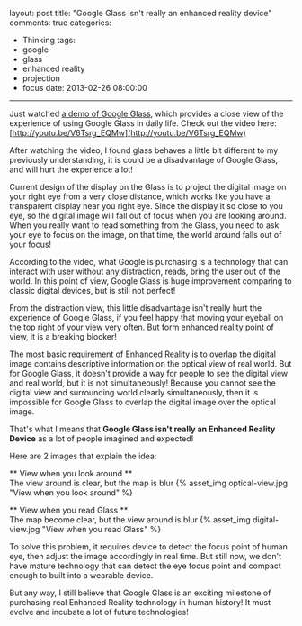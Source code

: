 layout: post
title: "Google Glass isn't really an enhanced reality device"
comments: true
categories:
  - Thinking
tags:
  - google
  - glass
  - enhanced reality
  - projection
  - focus
date: 2013-02-26 08:00:00
---
Just watched [a demo of Google Glass](http://youtu.be/V6Tsrg_EQMw), which provides a close view of the experience of using Google Glass in daily life.
Check out the video here:  
[http://youtu.be/V6Tsrg_EQMw](http://youtu.be/V6Tsrg_EQMw)

After watching the video, I found glass behaves a little bit different to my previously understanding, it is could be a disadvantage of Google Glass, and will hurt the experience a lot!

Current design of the display on the Glass is to project the digital image on your right eye from a very close distance, which works like you have a transparent display near you right eye.
Since the display it so close to you eye, so the digital image will fall out of focus when you are looking around. When you really want to read something from the Glass, you need to ask your eye to focus on the image, on that time, the world around falls out of your focus!

According to the video, what Google is purchasing is a technology that can interact with user without any distraction, reads, bring the user out of the world. In this point of view, Google Glass is huge improvement comparing to classic digital devices, but is still not perfect!

From the distraction view, this little disadvantage isn't really hurt the experience of Google Glass, if you feel happy that moving your eyeball on the top right of your view very often. But form enhanced reality point of view, it is a breaking blocker!

The most basic requirement of Enhanced Reality is to overlap the digital image contains descriptive information on the optical view of real world. But for Google Glass, it doesn't provide a way for people to see the digital view and real world, but it is not simultaneously! Because you cannot see the digital view and surrounding world clearly simultaneously, then it is impossible for Google Glass to overlap the digital image over the optical image.

That's what I means that **Google Glass isn't really an Enhanced Reality Device** as a lot of people imagined and expected!

Here are 2 images that explain the idea:

** View when you look around **  
The view around is clear, but the map is blur
{% asset_img optical-view.jpg "View when you look around" %}

** View when you read Glass **  
The map become clear, but the view around is blur
{% asset_img digital-view.jpg "View when you read Glass" %}

To solve this problem, it requires device to detect the focus point of human eye, then adjust the image accordingly in real time. But still now, we don't have mature technology that can detect the eye focus point and compact enough to built into a wearable device.

But any way, I still believe that Google Glass is an exciting milestone of purchasing real Enhanced Reality technology in human history! It must evolve and incubate a lot of future technologies!
